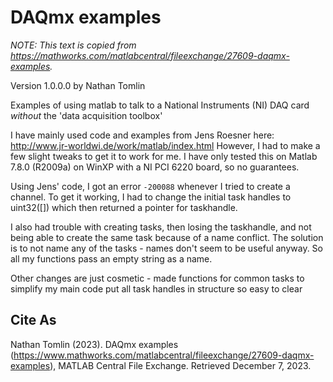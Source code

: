 # DAQmx examples

_NOTE: This text is copied from <https://mathworks.com/matlabcentral/fileexchange/27609-daqmx-examples>._

Version 1.0.0.0 by Nathan Tomlin 

Examples of using matlab to talk to a National Instruments (NI) DAQ card _without_ the 'data acquisition toolbox'

I have mainly used code and examples from Jens Roesner here:
<http://www.jr-worldwi.de/work/matlab/index.html>
However, I had to make a few slight tweaks to get it to work for me.
I have only tested this on Matlab 7.8.0 (R2009a) on WinXP with a NI PCI 6220 board, so no guarantees.

Using Jens' code, I got an error `-200088` whenever I tried to create a channel.
To get it working, I had to change the initial task handles to uint32([]) which then returned a pointer for taskhandle.

I also had trouble with creating tasks, then losing the taskhandle, and not being able to create the same task because of a name conflict.
The solution is to not name any of the tasks - names don't seem to be useful anyway.
So all my functions pass an empty string as a name.

Other changes are just cosmetic - made functions for common tasks to simplify my main code put all task handles in structure so easy to clear

## Cite As

Nathan Tomlin (2023).
DAQmx examples (<https://www.mathworks.com/matlabcentral/fileexchange/27609-daqmx-examples>), MATLAB Central File Exchange.
Retrieved December 7, 2023.
